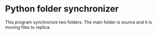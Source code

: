 # Python folder synchronizer

This program synchronize two folders. The main folder is source and it is moving files to replica.
